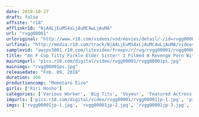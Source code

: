 ```yaml
---
date: 2018-10-27
draft: false
affsite: "r18"
afflinkr18: "NjA4LjEuMS4xLjAuMC4wLjAuMA"
url: "rvgg00001"
urloriginal: "http://www.r18.com/videos/vod/movies/detail/-/id=rvgg00001"
urlfinal: "http://media.r18.com/track/NjA4LjEuMS4xLjAuMC4wLjAuMA/videos/vod/movies/detail/-/id=rvgg00001"
samplevid: "awspv3001.r18.com/litevideo/freepv/r/rvg/rvgg00001/rvgg00001_dmb_w.mp4"
title: "An F Cup Titty Fickle Elder Sister! I Filmed A Revenge Porn With My Ex-Girlfriend Who Loves Sex! Lily Hosho"
mainimgurl: "pics.r18.com/digital/video/rvgg00001/rvgg00001ps.jpg"
mainimgs: "rvgg00001ps.jpg"
releasedate: "Feb. 09, 2018"
duration: 166
productioncomp: "Momotaro Eizo"
girls: ['Riri Hosho']
categories: ['Various Worker', 'Big Tits', 'Voyeur', 'Featured Actress', 'Hi-Def']
imgurls: ['pics.r18.com/digital/video/rvgg00001/rvgg00001jp-1.jpg', 'pics.r18.com/digital/video/rvgg00001/rvgg00001jp-2.jpg', 'pics.r18.com/digital/video/rvgg00001/rvgg00001jp-3.jpg', 'pics.r18.com/digital/video/rvgg00001/rvgg00001jp-4.jpg', 'pics.r18.com/digital/video/rvgg00001/rvgg00001jp-5.jpg', 'pics.r18.com/digital/video/rvgg00001/rvgg00001jp-6.jpg', 'pics.r18.com/digital/video/rvgg00001/rvgg00001jp-7.jpg', 'pics.r18.com/digital/video/rvgg00001/rvgg00001jp-8.jpg', 'pics.r18.com/digital/video/rvgg00001/rvgg00001jp-9.jpg', 'pics.r18.com/digital/video/rvgg00001/rvgg00001jp-10.jpg', 'pics.r18.com/digital/video/rvgg00001/rvgg00001jp-11.jpg', 'pics.r18.com/digital/video/rvgg00001/rvgg00001jp-12.jpg', 'pics.r18.com/digital/video/rvgg00001/rvgg00001jp-13.jpg', 'pics.r18.com/digital/video/rvgg00001/rvgg00001jp-14.jpg', 'pics.r18.com/digital/video/rvgg00001/rvgg00001jp-15.jpg', 'pics.r18.com/digital/video/rvgg00001/rvgg00001jp-16.jpg', 'pics.r18.com/digital/video/rvgg00001/rvgg00001jp-17.jpg', 'pics.r18.com/digital/video/rvgg00001/rvgg00001jp-18.jpg', 'pics.r18.com/digital/video/rvgg00001/rvgg00001jp-19.jpg', 'pics.r18.com/digital/video/rvgg00001/rvgg00001jp-20.jpg']
imgs: ['rvgg00001jp-1.jpg', 'rvgg00001jp-2.jpg', 'rvgg00001jp-3.jpg', 'rvgg00001jp-4.jpg', 'rvgg00001jp-5.jpg', 'rvgg00001jp-6.jpg', 'rvgg00001jp-7.jpg', 'rvgg00001jp-8.jpg', 'rvgg00001jp-9.jpg', 'rvgg00001jp-10.jpg', 'rvgg00001jp-11.jpg', 'rvgg00001jp-12.jpg', 'rvgg00001jp-13.jpg', 'rvgg00001jp-14.jpg', 'rvgg00001jp-15.jpg', 'rvgg00001jp-16.jpg', 'rvgg00001jp-17.jpg', 'rvgg00001jp-18.jpg', 'rvgg00001jp-19.jpg', 'rvgg00001jp-20.jpg']
---
```

